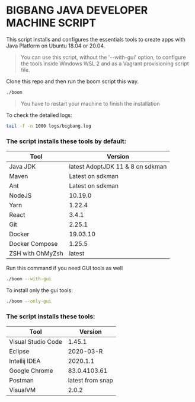 # BIGBANG JAVA DEVELOPER MACHINE SCRIPT

This script installs and configures the essentials tools to create apps with Java Platform on Ubuntu 18.04 or 20.04.
> You can use this script, without the '--with-gui' option, to configure the tools inside Windows WSL 2 and as a Vagrant provisioning script file.

Clone this repo and then run the boom script this way.

```bash
./boom
```
> You have to restart your machine to finish the installation

To check the detailed logs:
```bash
tail -f -n 1000 logs/bigbang.log
```

### The script installs these tools by default:

|  Tool              | Version                                  |
|--|--|
| Java JDK           | latest AdoptJDK 11 & 8 on sdkman         |
| Maven              | Latest on sdkman                         |
| Ant                | Latest on sdkman                         |  
| NodeJS             | 10.19.0                                  |
| Yarn               | 1.22.4                                   |
| React              | 3.4.1                                    |
| Git                   | 2.25.1                                |
| Docker                | 19.03.10                              |
| Docker Compose        | 1.25.5                                |
| ZSH with OhMyZsh      | latest                                |


Run this command if you need GUI tools as well

```bash
./boom --with-gui
```

To install only the gui tools:
```bash
./boom --only-gui
```

### The script installs these tools:

|  Tool                 | Version                  |
|--|--|
| Visual Studio Code    | 1.45.1                   |
| Eclipse               | 2020-03-R                |
| Intellij IDEA         | 2020.1.1                 |
| Google Chrome         | 83.0.4103.61             |
| Postman               | latest from snap         |
| VisualVM              | 2.0.2                    |
